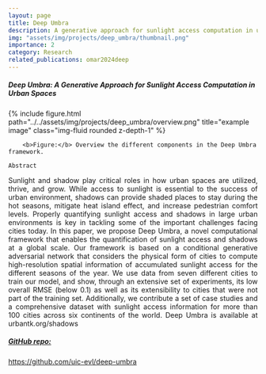 ```yaml
---
layout: page
title: Deep Umbra
description: A generative approach for sunlight access computation in urban spaces
img: "assets/img/projects/deep_umbra/thumbnail.png"
importance: 2
category: Research
related_publications: omar2024deep
---
```


<h5>Deep Umbra: A Generative Approach for Sunlight Access Computation in Urban Spaces</h5>
<div class="row">
    <div class="col-sm mt-3 mt-md-0">
        {% include figure.html path="../../assets/img/projects/deep_umbra/overview.png" title="example image" class="img-fluid rounded z-depth-1" %}
    </div>
</div>
<div class="caption">
    
        <b>Figure:</b> Overview the different components in the Deep Umbra framework.
    
</div>

`Abstract`

<p align='justify'>
Sunlight and shadow play critical roles in how urban spaces are utilized, thrive, and grow. While access to sunlight is essential to the success of urban environment, shadows can provide shaded places to stay during the hot seasons, mitigate heat island effect, and increase pedestrian comfort levels. Properly quantifying sunlight access and shadows in large urban environments is key in tackling some of the important challenges facing cities today. In this paper, we propose Deep Umbra, a novel computational framework that enables the quantification of sunlight access and shadows at a global scale. Our framework is based on a conditional generative adversarial network that considers the physical form of cities to compute high-resolution spatial information of accumulated sunlight access for the different seasons of the year. We use data from seven different cities to train our model, and show, through an extensive set of experiments, its low overall RMSE (below 0.1) as well as its extensibility to cities that were not part of the training set. Additionally, we contribute a set of case studies and a comprehensive dataset with sunlight access information for more than 100 cities across six continents of the world. Deep Umbra is available at urbantk.org/shadows
</p>

<h5><u>GitHub repo:</u></h5> <a href='https://github.com/uic-evl/deep-umbra'>https://github.com/uic-evl/deep-umbra</a>
